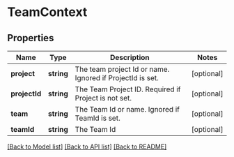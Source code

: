 # TeamContext

## Properties
Name | Type | Description | Notes
------------ | ------------- | ------------- | -------------
**project** | **string** | The team project Id or name.  Ignored if ProjectId is set. | [optional] 
**projectId** | **string** | The Team Project ID.  Required if Project is not set. | [optional] 
**team** | **string** | The Team Id or name.  Ignored if TeamId is set. | [optional] 
**teamId** | **string** | The Team Id | [optional] 

[[Back to Model list]](../README.md#documentation-for-models) [[Back to API list]](../README.md#documentation-for-api-endpoints) [[Back to README]](../README.md)



